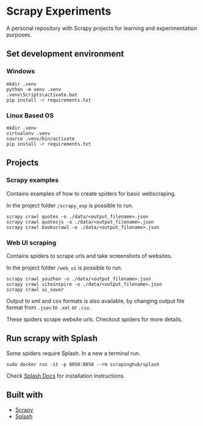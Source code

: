 # Scrapy Experiments

A personal repository with Scrapy projects for learning and experimentation purposes.

## Set development environment
###  Windows
```
mkdir .venv
python -m venv .venv
.venv\Scripts\activate.bat
pip install -r requirements.txt
```
###  Linux Based OS
```
mkdir .venv
virtualenv .venv
source .venv/bin/activate
pip install -r requirements.txt
````
## Projects

### Scrapy examples 

Contains examples of how to create spiders for basic webscraping.

In the project folder `/scrapy_exp` is possible to run.
```
scrapy crawl quotes -o ./data/<output_filename>.json
scrapy crawl quotesjs -o ./data/<output_filename>.json
scrapy crawl bookscrawl -o ./data/<output_filename>.json
```

### Web UI scraping

Contains spiders to scrape urls and take screenshots of websites.

In the project folder `/web_ui` is possible to run.
```
scrapy crawl youzhan -o ./data/<output_filename>.json
scrapy crawl siteinspire -o ./data/<output_filename>.json
scrapy crawl ui_saver
```

Output to xml and csv formats is also available, by changing output file format from `.json` to `.xml` or `.csv`.

These spiders scrape website urls. Checkout spiders for more details.


## Run scrapy with Splash

Some spiders require Splash. In a new a terminal run.
```
sudo docker run -it -p 8050:8050 --rm scrapinghub/splash
```

Check [Splash Docs](https://splash.readthedocs.io/en/stable/) for installation instructions.


## Built with
- [Scrapy](https://docs.scrapy.org/en/latest/intro/install.html)
- [Splash](https://splash.readthedocs.io/en/stable/)
